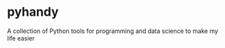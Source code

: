 pyhandy
==============================

A collection of Python tools for programming and data science to make my life easier